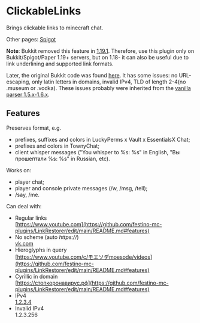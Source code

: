 # ClickableLinks
 Brings clickable links to minecraft chat.  

Other pages: [Spigot](https://www.spigotmc.org/resources/clickablelinks.105786/)  

<b>Note</b>: Bukkit removed this feature in [1.19.1](https://www.minecraft.net/ru-ru/article/minecraft-1-19-1-pre-release-6). Therefore, use this plugin only on Bukkit/Spigot/Paper 1.19+ servers, but on 1.18- it can also be useful due to link underlining and supported link formats.  

Later, the original Bukkit code was found [here](https://hub.spigotmc.org/stash/projects/SPIGOT/repos/craftbukkit/browse/src/main/java/org/bukkit/craftbukkit/util/CraftChatMessage.java). It has some issues: no URL-escaping, only latin letters in domains, invalid IPv4, TLD of length 2-4(no .museum or .vodka). These issues probably were inherited from the [vanilla parser 1.5.x-1.6.x](https://bugs.mojang.com/browse/MC-18898).  
  
<h2>Features</h2>

Preserves format, e.g.
* prefixes, suffixes and colors in LuckyPerms x Vault x EssentialsX Chat;
* prefixes and colors in TownyChat;
* client whisper messages ("You whisper to %s: %s" in English, "Вы прошептали %s: %s" in Russian, etc).

Works on:  
* player chat;  
* player and console private messages (/w, /msg, /tell);  
* /say, /me.

Can deal with:  
* Regular links  
[https://www.youtube.com](https://github.com/festino-mc-plugins/LinkRestorer/edit/main/README.md#features)  
* No scheme (auto _https://_)  
[vk.com](https://github.com/festino-mc-plugins/LinkRestorer/edit/main/README.md#features)  
* Hieroglyphs in query  
[https://www.youtube.com/c/モエソデmoesode/videos](https://github.com/festino-mc-plugins/LinkRestorer/edit/main/README.md#features)  
* Cyrillic in domain  
[https://стопкоронавирус.рф](https://github.com/festino-mc-plugins/LinkRestorer/edit/main/README.md#features)  
* IPv4  
[1.2.3.4](https://github.com/festino-mc-plugins/LinkRestorer/edit/main/README.md#features)  
* Invalid IPv4  
1.2.3.256  
